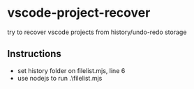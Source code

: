 # vscode-project-recover
try to recover vscode projects from history/undo-redo storage

## Instructions 
- set history folder on filelist.mjs, line 6
- use nodejs to run .\filelist.mjs